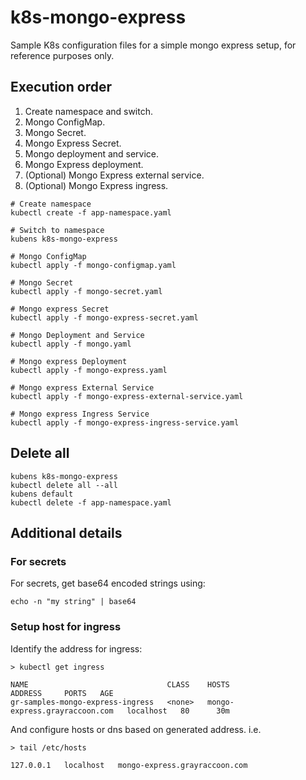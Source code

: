 # k8s-mongo-express
Sample K8s configuration files for a simple mongo express setup, for reference purposes only.

## Execution order

1. Create namespace and switch.
1. Mongo ConfigMap.
1. Mongo Secret.
1. Mongo Express Secret.
1. Mongo deployment and service.
1. Mongo Express deployment.
1. (Optional) Mongo Express external service.
1. (Optional) Mongo Express ingress.

```shell
# Create namespace
kubectl create -f app-namespace.yaml

# Switch to namespace
kubens k8s-mongo-express

# Mongo ConfigMap
kubectl apply -f mongo-configmap.yaml

# Mongo Secret
kubectl apply -f mongo-secret.yaml

# Mongo express Secret
kubectl apply -f mongo-express-secret.yaml

# Mongo Deployment and Service
kubectl apply -f mongo.yaml

# Mongo express Deployment
kubectl apply -f mongo-express.yaml

# Mongo express External Service
kubectl apply -f mongo-express-external-service.yaml

# Mongo express Ingress Service
kubectl apply -f mongo-express-ingress-service.yaml
```

## Delete all

```shell
kubens k8s-mongo-express
kubectl delete all --all
kubens default
kubectl delete -f app-namespace.yaml
```

## Additional details

### For secrets

For secrets, get base64 encoded strings using:
```shell
echo -n "my string" | base64
```

### Setup host for ingress

Identify the address for ingress:
```shell
> kubectl get ingress

NAME                               CLASS    HOSTS                           ADDRESS     PORTS   AGE
gr-samples-mongo-express-ingress   <none>   mongo-express.grayraccoon.com   localhost   80      30m
```

And configure hosts or dns based on generated address. i.e.
```shell
> tail /etc/hosts

127.0.0.1	localhost	mongo-express.grayraccoon.com
```
